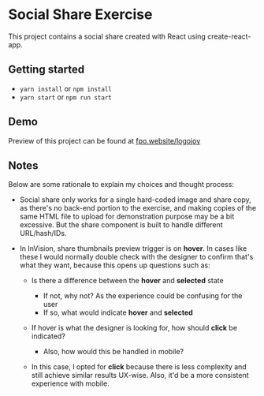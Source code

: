 # Social Share Exercise

This project contains a social share created with React using create-react-app.

## Getting started
* `yarn install` or `npm install`
* `yarn start` or `npm run start`

## Demo
Preview of this project can be found at [fpo.website/logojoy](http://fpo.website/logojoy/)

## Notes

Below are some rationale to explain my choices and thought process:

* Social share only works for a single hard-coded image and share copy, as there's no back-end portion to the exercise,
and making copies of the same HTML file to upload for demonstration purpose may be a bit excessive. But the share
component is built to handle different URL/hash/IDs.

* In InVision, share thumbnails preview trigger is on **hover**. In cases like these I would normally double check with 
the designer to confirm that's what they want, because this opens up questions such as:

    * Is there a difference between the **hover** and **selected** state
        * If not, why not? As the experience could be confusing for the user
        * If so, what would indicate **hover** and **selected**
        
    * If hover is what the designer is looking for, how should **click** be indicated?
        * Also, how would this be handled in mobile?
    
    * In this case, I opted for **click** because there is less complexity and still achieve similar results UX-wise.
    Also, it'd be a more consistent experience with mobile.